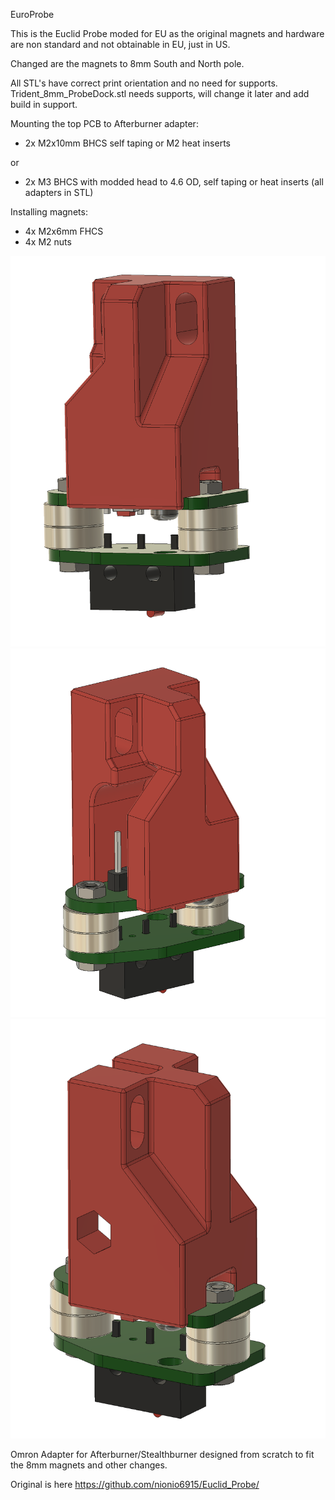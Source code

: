 EuroProbe

This is the Euclid Probe moded for EU as the original magnets and hardware are non standard and not obtainable in EU, just in US.

Changed are the magnets to 8mm South and North pole.

All STL's have correct print orientation and no need for supports. 
Trident_8mm_ProbeDock.stl needs supports, will change it later and add build in support.

Mounting the top PCB to Afterburner adapter:
- 2x M2x10mm BHCS self taping or M2 heat inserts 

or

- 2x M3 BHCS with modded head to 4.6 OD, self taping or heat inserts (all adapters in STL)

Installing magnets:
- 4x M2x6mm FHCS 
- 4x M2 nuts


![PIC](Images/PIC_2.png)
![PIC](Images/PIC_3.png)
![PIC](Images/PIC4.png)

Omron Adapter for Afterburner/Stealthburner designed from scratch to fit the 8mm magnets and other changes.

Original is here
https://github.com/nionio6915/Euclid_Probe/
